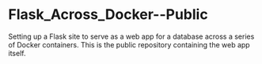# Flask_Across_Docker--Public
Setting up a Flask site to serve as a web app for a database across a series of Docker containers. This is the public repository containing the web app itself.
